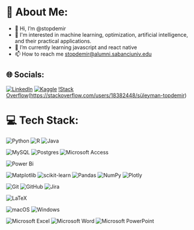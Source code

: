 # 💫 About Me:

- 👋 Hi, I’m @stopdemir<br>
- 👀 I'm interested in machine learning, optimization, artificial intelligence, and their practical applications. <br>
- 🌱 I’m currently learning javascript and react native<br>
- 📫 How to reach me stopdemir@alumni.sabanciuniv.edu


## 🌐 Socials:
[![LinkedIn](https://img.shields.io/badge/LinkedIn-0077B5?style=for-the-badge&logo=linkedin&logoColor=white)](https://linkedin.com/in/stopdemir) 
[![Kaggle](https://img.shields.io/badge/Kaggle-20BEFF?style=for-the-badge&logo=Kaggle&logoColor=white)](https://kaggle.com/stopdemir)
[!Stack Overflow](https://img.shields.io/badge/-Stackoverflow-FE7A16?style=for-the-badge&logo=stack-overflow&logoColor=white)(https://stackoverflow.com/users/18382448/süleyman-topdemir)

# 💻 Tech Stack:
![Python](https://img.shields.io/badge/python-3670A0?style=for-the-badge&logo=python&logoColor=ffdd54) ![R](https://img.shields.io/badge/r-%23276DC3.svg?style=for-the-badge&logo=r&logoColor=white) ![Java](https://img.shields.io/badge/java-%23ED8B00.svg?style=for-the-badge&logo=openjdk&logoColor=white) 

![MySQL](https://img.shields.io/badge/mysql-%2300000f.svg?style=for-the-badge&logo=mysql&logoColor=white) ![Postgres](https://img.shields.io/badge/postgres-%23316192.svg?style=for-the-badge&logo=postgresql&logoColor=white) ![Microsoft Access](https://img.shields.io/badge/Microsoft_Access-A4373A?style=for-the-badge&logo=microsoft-access&logoColor=white)

![Power Bi](https://img.shields.io/badge/power_bi-F2C811?style=for-the-badge&logo=powerbi&logoColor=black)

![Matplotlib](https://img.shields.io/badge/Matplotlib-%23ffffff.svg?style=for-the-badge&logo=Matplotlib&logoColor=black) ![scikit-learn](https://img.shields.io/badge/scikit--learn-%23F7931E.svg?style=for-the-badge&logo=scikit-learn&logoColor=white) ![Pandas](https://img.shields.io/badge/pandas-%23150458.svg?style=for-the-badge&logo=pandas&logoColor=white) ![NumPy](https://img.shields.io/badge/numpy-%23013243.svg?style=for-the-badge&logo=numpy&logoColor=white)  ![Plotly](https://img.shields.io/badge/Plotly-%233F4F75.svg?style=for-the-badge&logo=plotly&logoColor=white)

![Git](https://img.shields.io/badge/git-%23F05033.svg?style=for-the-badge&logo=git&logoColor=white)  ![GitHub](https://img.shields.io/badge/github-%23121011.svg?style=for-the-badge&logo=github&logoColor=white) ![Jira](https://img.shields.io/badge/jira-%230A0FFF.svg?style=for-the-badge&logo=jira&logoColor=white)

![LaTeX](https://img.shields.io/badge/latex-%23008080.svg?style=for-the-badge&logo=latex&logoColor=white) 

![macOS](https://img.shields.io/badge/mac%20os-000000?style=for-the-badge&logo=macos&logoColor=F0F0F0) ![Windows](https://img.shields.io/badge/Windows-0078D6?style=for-the-badge&logo=windows&logoColor=white)

![Microsoft Excel](https://img.shields.io/badge/Microsoft_Excel-217346?style=for-the-badge&logo=microsoft-excel&logoColor=white) ![Microsoft Word](https://img.shields.io/badge/Microsoft_Word-2B579A?style=for-the-badge&logo=microsoft-word&logoColor=white) ![Microsoft PowerPoint](https://img.shields.io/badge/Microsoft_PowerPoint-B7472A?style=for-the-badge&logo=microsoft-powerpoint&logoColor=white)

<!-- Proudly created with GPRM ( https://gprm.itsvg.in ) -->
<!---
stopdemir/stopdemir is a ✨ special ✨ repository because its `README.md` (this file) appears on your GitHub profile.
You can click the Preview link to take a look at your changes.
--->
